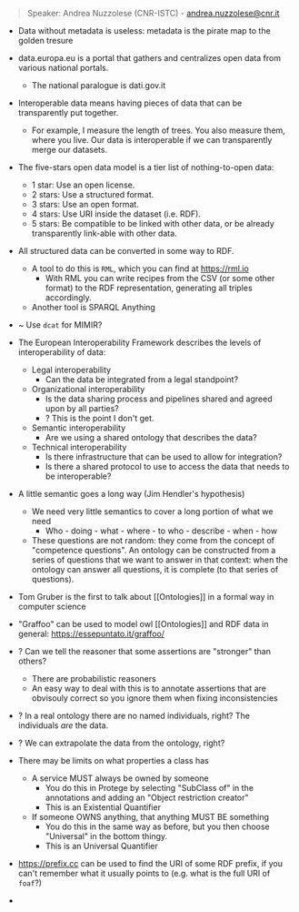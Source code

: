 > Speaker: Andrea Nuzzolese (CNR-ISTC) - andrea.nuzzolese@cnr.it

- Data without metadata is useless: metadata is the pirate map to the golden tresure
- data.europa.eu is a portal that gathers and centralizes open data from various national portals.
    - The national paralogue is dati.gov.it
- Interoperable data means having pieces of data that can be transparently put together.
    - For example, I measure the length of trees. You also measure them, where you live. Our data is interoperable if we can transparently merge our datasets.
- The five-stars open data model is a tier list of nothing-to-open data:
    - 1 star: Use an open license.
    - 2 stars: Use a structured format.
    - 3 stars: Use an open format.
    - 4 stars: Use URI inside the dataset (i.e. RDF).
    - 5 stars: Be compatible to be linked with other data, or be already transparently link-able with other data.
- All structured data can be converted in some way to RDF.
    - A tool to do this is `RML`, which you can find at https://rml.io
        - With RML you can write recipes from the CSV (or some other format) to the RDF representation, generating all triples accordingly.
    - Another tool is SPARQL Anything

- ~ Use `dcat` for MIMIR?

- The European Interoperability Framework describes the levels of interoperability of data:
    - Legal interoperability
        - Can the data be integrated from a legal standpoint?
    - Organizational interoperability
        - Is the data sharing process and pipelines shared and agreed upon by all parties?
        - ? This is the point I don't get.
    - Semantic interoperability
        - Are we using a shared ontology that describes the data?
    - Technical interoperability
        - Is there infrastructure that can be used to allow for integration?
        - Is there a shared protocol to use to access the data that needs to be interoperable?
- A little semantic goes a long way (Jim Hendler's hypothesis)
    - We need very little semantics to cover a long portion of what we need
        - Who - doing - what - where - to who - describe - when - how
    - These questions are not random: they come from the concept of "competence questions". An ontology can be constructed from a series of questions that we want to answer in that context: when the ontology can answer all questions, it is complete (to that series of questions).
- Tom Gruber is the first to talk about [[Ontologies]] in a formal way in computer science
- "Graffoo" can be used to model owl [[Ontologies]] and RDF data in general: https://essepuntato.it/graffoo/
- ? Can we tell the reasoner that some assertions are "stronger" than others?
    - There are probabilistic reasoners
    - An easy way to deal with this is to annotate assertions that are obvisouly correct so you ignore them when fixing inconsistencies
- ? In a real ontology there are no named individuals, right? The individuals *are* the data.
- ? We can extrapolate the data from the ontology, right?
- There may be limits on what properties a class has
    - A service MUST always be owned by someone
        - You do this in Protege by selecting "SubClass of" in the annotations and adding an "Object restriction creator"
        - This is an Existential Quantifier
    - If someone OWNS anything, that anything MUST BE something
        - You do this in the same way as before, but you then choose "Universal" in the bottom thingy. 
        - This is an Universal Quantifier
- https://prefix.cc can be used to find the URI of some RDF prefix, if you can't remember what it usually points to (e.g. what is the full URI of `foaf`?)
- 